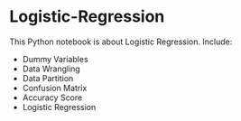 # Logistic-Regression
This Python notebook is about Logistic Regression. Include:
  - Dummy Variables
  - Data Wrangling
  - Data Partition
  - Confusion Matrix
  - Accuracy Score
  - Logistic Regression
